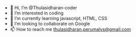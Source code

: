 - 👋 Hi, I’m @Thulasidharan-coder
- 👀 I’m interested in coding
- 🌱 I’m currently learning javascript, HTML, CSS
- 💞️ I’m looking to collaborate on Google
- 📫 How to reach me thulasidharan.perumalvs@gmail.com

<!---
Thulasidharan-coder/Thulasidharan-coder is a ✨ special ✨ repository because its `README.md` (this file) appears on your GitHub profile.
You can click the Preview link to take a look at your changes.
--->
